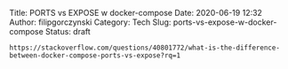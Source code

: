 Title: PORTS vs EXPOSE w docker-compose
Date: 2020-06-19 12:32
Author: filipgorczynski
Category: Tech
Slug: ports-vs-expose-w-docker-compose
Status: draft

`https://stackoverflow.com/questions/40801772/what-is-the-difference-between-docker-compose-ports-vs-expose?rq=1`
